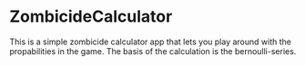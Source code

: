 # ZombicideCalculator

This is a simple zombicide calculator app that lets you play around with the propabilities in the game.
The basis of the calculation is the bernoulli-series.
